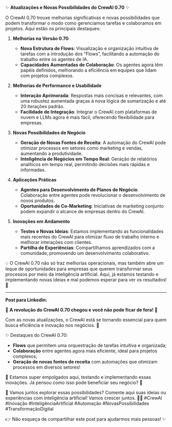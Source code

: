 ✨ **Atualizações e Novas Possibilidades do CrewAI 0.70** ✨

O CrewAI 0.70 trouxe melhorias significativas e novas possibilidades que podem transformar o modo como gerenciamos tarefas e colaboramos em projetos. Aqui estão os principais destaques:

1. **Melhorias na Versão 0.70**
   - **Nova Estrutura de Flows**: Visualização e organização intuitiva de tarefas com a introdução dos “Flows”, facilitando a automação do trabalho entre os agentes de IA.
   - **Capacidades Aumentadas de Colaboração**: Os agentes agora têm papéis definidos, melhorando a eficiência em equipes que lidam com projetos complexos.

2. **Melhorias de Performance e Usabilidade**
   - **Interação Aprimorada**: Respostas mais concisas e relevantes, com uma robustez aumentada graças à nova lógica de sumarização e até 20 iterações padrão.
   - **Facilidade de Integração**: Integrar o CrewAI com plataformas de nuvem e LLMs agora é mais fácil, oferecendo flexibilidade para empresas.

3. **Novas Possibilidades de Negócio**
   - **Geração de Novas Fontes de Receita**: A automação do CrewAI pode otimizar processos em setores como marketing e vendas, aumentando a produtividade.
   - **Inteligência de Negócios em Tempo Real**: Geração de relatórios analíticos em tempo real, permitindo decisões mais rápidas e informadas.

4. **Aplicações Práticas**
   - **Agentes para Desenvolvimento de Planos de Negócio**: Colaboração entre agentes pode revolucionar o desenvolvimento de novos produtos.
   - **Oportunidades de Co-Marketing**: Iniciativas de marketing conjunto podem expandir o alcance de empresas dentro do CrewAI.

5. **Inovações em Andamento**
   - **Testes e Novas Ideias**: Estamos implementando as funcionalidades mais recentes do CrewAI para otimizar fluxo de trabalho interno e melhorar interações com clientes.
   - **Partilha de Experiências**: Compartilhamos aprendizados com a comunidade, promovendo um desenvolvimento colaborativo.

💡 O CrewAI 0.70 não só traz melhorias operacionais, mas também abre um leque de oportunidades para empresas que querem transformar seus processos por meio da inteligência artificial. Aqui, já estamos testando e implementando novas ideias e mal podemos esperar para ver os resultados! 🚀

---

**Post para Linkedin:**

🔔 **A revolução do CrewAI 0.70 chegou e você não pode ficar de fora!** 🔔 

Com as novas atualizações, o CrewAI está se tornando essencial para quem busca eficiência e inovação nos negócios. 🚀 

✨ Destaques do CrewAI 0.70:
- **Flows** que permitem uma orquestração de tarefas intuitiva e organizada;
- **Colaboração** entre agentes agora mais eficiente, ideal para projetos complexos;
- **Geração de novas fontes de receita** com automações que otimizam processos em diversos setores!

👏 Estamos super empolgados aqui, testando e implementando essas inovações. Já pensou como isso pode beneficiar seu negócio? 🤔

📣 Vamos juntos explorar essas possibilidades? Comente aqui suas ideias ou experiências com inteligência artificial! Vamos crescer juntos. 💬💡 #CrewAI #Inovação #InteligênciaArtificial #Automação #NovasPossibilidades #TransformaçãoDigital 

👉 Não esqueça de compartilhar este post para ajudarmos mais pessoas! ✨